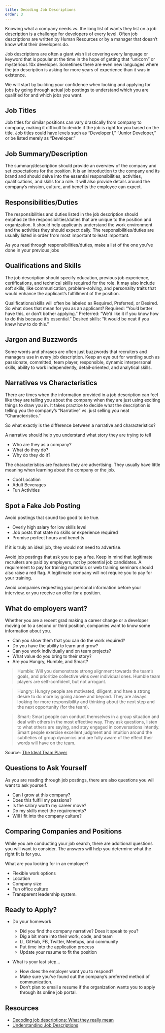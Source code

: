 ```yaml
---
title: Decoding Job Descriptions
order: 3
---
```


Knowing what a company needs vs. the long list of wants they list on a job
description is a challenge for developers of every level. Often job descriptions
are written by Human Resources or by a manager that doesn’t know what their
developers do.

Job descriptions are often a giant wish list covering every language or keyword
that is popular at the time in the hope of getting that “unicorn” or mysterious
10x developer. Sometimes there are even new languages where the job description
is asking for more years of experience than it was in existence.

We will start by building your confidence when looking and applying for jobs by
going through actual job postings to understand which you are qualified for and
which jobs you want.

## Job Titles

Job titles for similar positions can vary drastically from company to company,
making it difficult to decide if the job is right for you based on the title.
Job titles could have levels such as “Developer I,” “Junior Developer,” or be
listed merely as “Developer.”

## Job Summary/Description

The summary/description should provide an overview of the company and set
expectations for the position. It is an introduction to the company and its
brand and should delve into the essential responsibilities, activities,
qualifications, and skills for a role. It will also provide details around the
company’s mission, culture, and benefits the employee can expect.

## Responsibilities/Duties

The responsibilities and duties listed in the job description should emphasize
the responsibilities/duties that are unique to the position and organization. It
should help applicants understand the work environment and the activities they
should expect daily. The responsibilities/duties are usually listed in order
from most important to least important.

As you read through responsibilities/duties, make a list of the one you’ve done
in your previous jobs

## Qualifications and Skills

The job description should specify education, previous job experience,
certifications, and technical skills required for the role. It may also include
soft skills, like communication, problem-solving, and personality traits that
would enhance the applicant’s fulfillment of the position.

Qualifications/skills will often be labeled as Required, Preferred, or Desired.
So what does that mean for you as an applicant? Required: “You’d better have
this, or don’t bother applying.” Preferred: “We’d like it if you know how to do
this because it’s essential.” Desired skills: “It would be neat if you knew how
to do this.”

## Jargon and Buzzwords

Some words and phrases are often just buzzwords that recruiters and managers use
in every job description. Keep an eye out for wording such as passionate,
committed, team player, responsible, dynamic interpersonal skills, ability to
work independently, detail-oriented, and analytical skills.

## Narratives vs Characteristics

There are times when the information provided in a job description can feel like
they are telling you about the company when they are just using exciting things
to draw you in. It takes practice to decide what the description is telling you the company’s
“Narrative” vs. just selling you neat “Characteristics.”

So what exactly is the difference between a narrative and characteristics?

A narrative should help you understand what story they are trying to tell

- Who are they as a company?
- What do they do?
- Why do they do it?

The characteristics are features they are advertising. They usually have little
meaning when learning about the company or the job.

- Cool Location
- Adult Beverages
- Fun Activities

## Spot a Fake Job Posting

Avoid postings that sound too good to be true.

- Overly high salary for low skills level
- Job posts that state no skills or experience required
- Promise perfect hours and benefits

If it is truly an ideal job, they would not need to advertise.

Avoid job postings that ask you to pay a fee. Keep in mind that legitimate
recruiters are paid by employers, not by potential job candidates. A requirement
to pay for training materials or web training seminars should also raise a red
flag. A legitimate company will not require you to pay for your training.

Avoid companies requesting your personal information before your interview, or
you receive an offer for a position.

## What do employers want?

Whether you are a recent grad making a career change or a developer moving on to
a second or third position, companies want to know some information about you.

- Can you show them that you can do the work required?
- Do you have the ability to learn and grow?
- Can you work individually and on team projects?
- What value do you bring to their story?
- Are you Hungry, Humble, and Smart?

> Humble: Will you demonstrate strong alignment towards the team’s goals, and
> prioritize collective wins over individual ones. Humble team players are
> self-confident, but not arrogant.

> Hungry: Hungry people are motivated, diligent, and have a strong desire to do
> more by going above and beyond. They are always looking for more
> responsibility and thinking about the next step and the next opportunity (for
> the team).

> Smart: Smart people can conduct themselves in a group situation and deal with
> others in the most effective way. They ask questions, listen to what others
> are saying, and stay engaged in conversations intently. Smart people exercise
> excellent judgment and intuition around the subtleties of group dynamics and
> are fully aware of the effect their words will have on the team.

Source:
[The Ideal Team Player](https://medium.com/@iamsridhar/humble-hungry-and-smart-822cd5e161bf)

## Questions to Ask Yourself

As you are reading through job postings, there are also questions you will want
to ask yourself.

- Can I grow at this company?
- Does this fulfill my passions?
- Is the salary worth my career move?
- Do my skills meet the requirements?
- Will I fit into the company culture?

## Comparing Companies and Positions

While you are conducting your job search, there are additional questions you
will want to consider. The answers will help you determine what the right fit is
for you.

What are you looking for in an employer?

- Flexible work options
- Location
- Company size
- Fun office culture
- Transparent leadership system.

## Ready to Apply?

- Do your homework

  - Did you find the company narrative? Does it speak to you?
  - Dig a bit more into their work, code, and team
  - LI, GitHub, FB, Twitter, Meetups, and community
  - Put time into the application process
  - Update your resume to fit the position

- What is your last step...
  - How does the employer want you to respond?
  - Make sure you’ve found out the company’s preferred method of communication.
  - Don’t plan to email a resume if the organization wants you to apply through
    its online job portal.

## Resources

- [Decoding job descriptions: What they really mean](https://www.monster.com/career-advice/article/decoding-job-descriptions)
- [Understanding Job Descriptions](https://www.igrad.com/articles/how-to-understand-misleading-job-descriptions)
